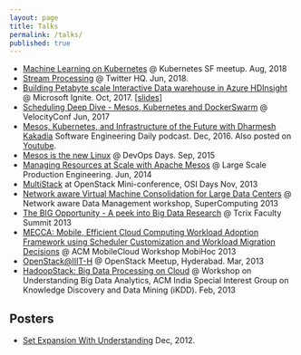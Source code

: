 ```yaml
---
layout: page
title: Talks
permalink: /talks/
published: true
---
```


* [Machine Learning on Kubernetes](https://speakerdeck.com/dharmeshkakadia/machine-learning-on-kubernetes) @ Kubernetes SF meetup. Aug, 2018
* [Stream Processing](https://speakerdeck.com/dharmeshkakadia/stream-processing) @ Twitter HQ. Jun, 2018.
* [Building Petabyte scale Interactive Data warehouse in Azure HDInsight](https://channel9.msdn.com/Events/Ignite/Microsoft-Ignite-Orlando-2017/BRK3355) @ Microsoft Ignite. Oct, 2017. [[slides]](https://8gportalvhdsf9v440s15hrt.blob.core.windows.net/ignite2017/session-presentations/BRK3355.PPTX)  
* [Scheduling Deep Dive - Mesos, Kubernetes and DockerSwarm](https://speakerdeck.com/dharmeshkakadia/scheduling-deep-dive-mesos-kubernetes-and-dockerswarm) @ VelocityConf Jun, 2017
* [Mesos, Kubernetes, and Infrastructure of the Future with Dharmesh Kakadia](https://softwareengineeringdaily.com/2016/12/14/mesos-kubernetes-and-infrastructure-of-the-future-with-dharmesh-kakadia/) Software Engineering Daily podcast. Dec, 2016. Also posted on [Youtube](https://www.youtube.com/watch?v=5_qDf-E2CEg&feature=youtu.be).
* [Mesos is the new Linux](https://speakerdeck.com/dharmeshkakadia/mesos-is-the-new-linux-devopsdays-india-2015) @ DevOps Days. Sep, 2015
* [Managing Resources at Scale with Apache Mesos](https://speakerdeck.com/dharmeshkakadia/managing-resources-at-scale-with-apache-mesos) @ Large Scale Production Engineering. Jun, 2014
* [MultiStack](https://speakerdeck.com/dharmeshkakadia/multistack-at-openstack-mini-conference-osidays) at OpenStack Mini-conference, OSI Days Nov, 2013
* [Network aware Virtual Machine Consolidation for Large Data Centers](https://speakerdeck.com/dharmeshkakadia/sc-13-presentation) @ Network aware Data Management workshop, SuperComputing 2013
* [The BIG Opportunity - A peek into Big Data Research](https://speakerdeck.com/dharmeshkakadia/the-big-opportunity-a-peek-into-big-data-research) @ Tcrix Faculty Summit 2013
* [MECCA: Mobile, Efficient Cloud Computing Workload Adoption Framework using Scheduler Customization and Workload Migration Decisions](https://speakerdeck.com/dharmeshkakadia/acm-mobilecloud-13-presentation) @ ACM MobileCloud Workshop MobiHoc 2013
* [OpenStack@IIIT-H](https://speakerdeck.com/dharmeshkakadia/openstack-at-iiit-h) @ OpenStack Meetup, Hyderabad. Mar, 2013 
* [HadoopStack: Big Data Processing on Cloud](https://speakerdeck.com/dharmeshkakadia/hadoopstack-big-data-processing-on-cloud) @ Workshop on Understanding Big Data Analytics, ACM India Special Interest Group on Knowledge Discovery and Data Mining (iKDD). Feb, 2013

## Posters

* [Set Expansion With Understanding](https://speakerdeck.com/dharmeshkakadia/set-expansion-with-understanding) Dec, 2012.
